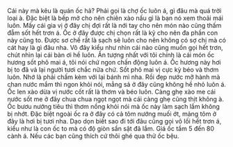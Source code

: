 Cái này mà kêu là quán ốc hả? Phải gọi là chợ ốc luôn á, gì đâu mà quá trời loại à. Đặc biệt là bếp mở cho nên chiên xào nấu gì là bạn nó xem thoải mái luôn. Mấy cái gia vị ở đây chị đợi rất là nới tay cho nên món nào cũng thấm đẫm sốt hết trơn á. Ốc ở đây được chị chọn rất là kỹ cho nên đa phần con này cũng to. Được sơ chế rất là sạch sẽ luôn cho nên không có sợ chị mà có cát hay là gì đâu nha. Vô đây kiểu như nhìn cái nào cũng muốn gọi hết trơn, chút nhìn lại cái bàn ơi hề luôn. Ấn tượng nhất với tôi chính là cái món ốc hương sốt phô mai á, tôi nói chứ ngon chấn động luôn á. Ốc hương này hơi bị to đã vả lại người tươi chắc nữa chứ. Sốt phô mai vị cực kỳ béo và thơm luôn. Nhớ là phải chấm kèm với lại bánh mì nha. Rồi đẹp nước mỡ hành mà chan nước mắm thì ngon khỏi nói, mẳng sả ở đây cũng không hề nhỏ luôn á. Ốc len xào dừa vị nước cốt rất là thơm và béo luôn. Càng ghẹ xào me cái nước sốt me ở đây chua chua ngọt ngọt mà cái càng ghẹ cũng thịt không à. Ốc bươu nướng tiêu thì thơm nồng khỏi nói mà ốc này làm sạch lắm không bị nhớt. Đặc biệt ngoài ốc ra ở đây có cả tôm nướng muối ớt, mảng tôm ở đây là hơi bị tươi nha. Dạo dọn biết sao đi tới đâu cũng gọi vô lối hết trơn á, kiểu như là con ốc to mà có độ giòn sần sật đã lắm. Giá ốc tầm 5 đến 80 cành á. Nếu các bạn cũng thích cứ thôi ghé qua thử ốc bệu.